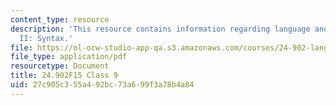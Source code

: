 ```yaml
---
content_type: resource
description: 'This resource contains information regarding language and its structure
  II: Syntax.'
file: https://ol-ocw-studio-app-qa.s3.amazonaws.com/courses/24-902-language-and-its-structure-ii-syntax-fall-2015/27c905c355a492bc73a699f3a78b4a84_MIT24_902F15_Class9.pdf
file_type: application/pdf
resourcetype: Document
title: 24.902F15 Class 9
uid: 27c905c3-55a4-92bc-73a6-99f3a78b4a84
---
```

